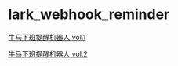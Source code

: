 # lark_webhook_reminder
[牛马下班提醒机器人 vol.1](https://www.ruianding.com/blog/%e7%94%a8%e9%a3%9e%e4%b9%a6webhook%e5%81%9a%e7%9a%84%e6%89%93%e5%b7%a5%e6%8f%90%e9%86%92%e6%9c%ba%e5%99%a8%e4%ba%ba/)

[牛马下班提醒机器人 vol.2](https://www.ruianding.com/blog/%e9%a3%9e%e4%b9%a6%e6%89%93%e5%b7%a5%e6%8f%90%e9%86%92%e6%9c%ba%e5%99%a8%e4%ba%ba-%e7%ac%ac%e4%ba%8c%e8%be%91/)
